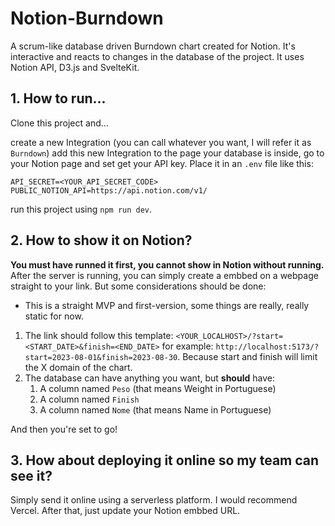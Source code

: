 # Notion-Burndown

A scrum-like database driven Burndown chart created for Notion. It's interactive and reacts to changes in the database of the project. It uses Notion API, D3.js and SvelteKit.

## 1. How to run...

Clone this project and...

create a new Integration (you can call whatever you want, I will refer it as `Burndown`) add this new Integration to the page your database is inside, go to your Notion page and set get your API key. Place it in an `.env` file like this:

```
API_SECRET=<YOUR_API_SECRET_CODE>
PUBLIC_NOTION_API=https://api.notion.com/v1/
```

run this project using `npm run dev`.

## 2. How to show it on Notion?

**You must have runned it first, you cannot show in Notion without running.** After the server is running,
you can simply create a embbed on a webpage straight to your link. But some considerations should be done:

- This is a straight MVP and first-version, some things are really, really static for now.

1. The link should follow this template: `<YOUR_LOCALHOST>/?start=<START_DATE>&finish=<END_DATE>` for example: `http://localhost:5173/?start=2023-08-01&finish=2023-08-30`. Because start and finish will limit the X domain of the chart.
2. The database can have anything you want, but **should** have:
   1. A column named `Peso` (that means Weight in Portuguese)
   2. A column named `Finish`
   3. A column named `Nome` (that means Name in Portuguese)

And then you're set to go!

## 3. How about deploying it online so my team can see it?

Simply send it online using a serverless platform. I would recommend Vercel. After that, just update your
Notion embbed URL.

